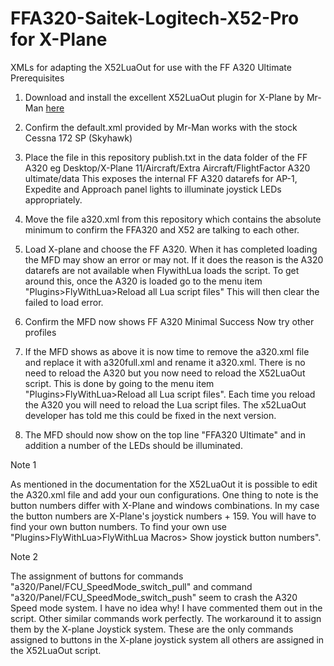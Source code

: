 # FFA320-Saitek-Logitech-X52-Pro for X-Plane
XMLs for adapting the X52LuaOut for use with the FF A320 Ultimate
Prerequisites

1. Download and install the excellent X52LuaOut plugin for X-Plane by Mr-Man [here](https://forums.x-plane.org/index.php?/files/file/35304-x52luaout-winmaclin/&tab=comments&page=11)

2. Confirm the default.xml provided by Mr-Man works with the stock Cessna 172 SP (Skyhawk)

3. Place the file in this repository publish.txt in the data folder of the FF A320 eg 
Desktop/X-Plane 11/Aircraft/Extra Aircraft/FlightFactor A320 ultimate/data
This exposes the internal FF A320 datarefs for AP-1, Expedite and Approach panel lights to illuminate joystick LEDs appropriately.

4. Move the file a320.xml from this repository which contains the absolute minimum to confirm the FFA320 and X52 are talking to each other. 

5. Load X-plane and choose the FF A320. When it has completed loading the MFD may show an error or may not. If it does the reason is the A320 datarefs are not available when FlywithLua loads the script. To get around this, once the A320 is loaded go to the menu item "Plugins>FlyWithLua>Reload all Lua script files" This will then clear the failed to load error.

6. Confirm the MFD now shows 
FF A320 Minimal 
Success Now try
other profiles

7. If the MFD shows as above it is now time to remove the a320.xml file and replace it with a320full.xml and rename it a320.xml. There is no need to reload the A320 but you now need to reload the X52LuaOut script. This is done by going to the menu item "Plugins>FlyWithLua>Reload all Lua script files". Each time you reload the A320 you will need to reload the Lua script files. The x52LuaOut developer has told me this could be fixed in the next version.

8. The MFD should now show on the top line "FFA320 Ultimate" and in addition a number of the LEDs should be illuminated.


Note 1 

As mentioned in the documentation for the X52LuaOut it is possible to edit the A320.xml file and add your oun configurations.
One thing to note is the button numbers differ with X-Plane and windows combinations. In my case the button numbers are X-Plane's joystick numbers + 159. You will have to find your own button numbers. To find your own use "Plugins>FlyWithLua>FlyWithLua Macros> Show joystick button numbers".


Note 2

The assignment of buttons for commands "a320/Panel/FCU_SpeedMode_switch_pull"  and command "a320/Panel/FCU_SpeedMode_switch_push" seem to crash the A320 Speed mode system. I have no idea why! I have commented them out in the script. Other similar commands work perfectly. The workaround it to assign them by the X-plane Joystick system. These are the only commands assigned to buttons in the X-plane joystick system all others are assigned in the X52LuaOut script.





